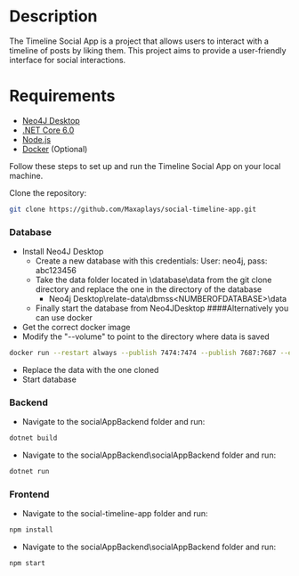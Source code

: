 # Description

The Timeline Social App is a project that allows users to interact with a timeline of posts by liking them. This project aims to provide a user-friendly interface for social interactions.

# Requirements

- [Neo4J Desktop](https://neo4j.com/download/)
- [.NET Core 6.0](https://dotnet.microsoft.com/download/dotnet/6.0)
- [Node.js](https://nodejs.org/)
- [Docker](https://www.docker.com/) (Optional)

Follow these steps to set up and run the Timeline Social App on your local machine.

Clone the repository:

```bash
git clone https://github.com/Maxaplays/social-timeline-app.git
```

### Database

- Install Neo4J Desktop
  - Create a new database with this credentials: User: neo4j, pass: abc123456
  - Take the data folder located in \database\data from the git clone directory and replace the one in the directory of the database
    - Neo4j Desktop\relate-data\dbmss\<NUMBEROFDATABASE>\data
  - Finally start the database from Neo4JDesktop
    ####Alternatively you can use docker
- Get the correct docker image
- Modify the "--volume" to point to the directory where data is saved

```bash
docker run --restart always --publish 7474:7474 --publish 7687:7687 --env NEO4J_AUTH=neo4j/abc123456 --volume /DirectoryWhereDataIsSaved/database/data:/data neo4j:latest
```

- Replace the data with the one cloned
- Start database

### Backend

- Navigate to the socialAppBackend folder and run:

```bash
dotnet build
```

- Navigate to the socialAppBackend\socialAppBackend folder and run:

```bash
dotnet run
```

### Frontend

- Navigate to the social-timeline-app folder and run:

```bash
npm install
```

- Navigate to the socialAppBackend\socialAppBackend folder and run:

```bash
npm start
```
